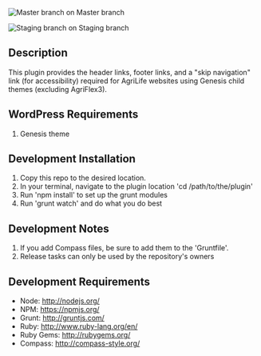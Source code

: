 ![Master branch](https://codeship.com/projects/d0772a40-d81f-0133-7930-2a00185afc36/status?branch=master) on Master branch

![Staging branch](https://codeship.com/projects/d0772a40-d81f-0133-7930-2a00185afc36/status?branch=staging) on Staging branch

## Description

This plugin provides the header links, footer links, and a "skip navigation" link (for accessibility) required for AgriLife websites using Genesis child themes (excluding AgriFlex3).

## WordPress Requirements

1. Genesis theme

## Development Installation

1. Copy this repo to the desired location.
2. In your terminal, navigate to the plugin location 'cd /path/to/the/plugin'
3. Run 'npm install' to set up the grunt modules
4. Run 'grunt watch' and do what you do best

## Development Notes

1. If you add Compass files, be sure to add them to the 'Gruntfile'.
2. Release tasks can only be used by the repository's owners

## Development Requirements

* Node: http://nodejs.org/
* NPM: https://npmjs.org/
* Grunt: http://gruntjs.com/
* Ruby: http://www.ruby-lang.org/en/
* Ruby Gems: http://rubygems.org/
* Compass: http://compass-style.org/
